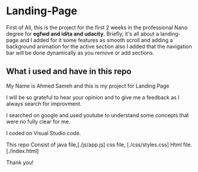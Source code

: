 # Landing-Page
First of All, this is the project for the first 2 weeks in the professional Nano degree for **egfwd and idita and udacity**. Briefly, it's all about a landing- page and I added for it some features as smooth scroll and adding a background animation for the active section also I added that the navigation bar will be done dynamically as you remove or add sections.

## What i used and have in this repo
My Name is Ahmed Sameh and this is my project for Landing Page 

I will be so grateful to hear your opinion and to give me a feedback as I always search for improvment.

I searched on google and used youtube to understand some concepts that were no fully clear for me.

I coded on Visual Studio code.

This repo Consist of 
java file,[./js/app.js]
css file, [./css/styles.css]
Html file.[./index.html]

Thank you!
